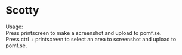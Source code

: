 Scotty
======
Usage:<br/>
Press printscreen to make a screenshot and upload to pomf.se.<br/>
Press ctrl + printscreen to select an area to screenshot and upload to pomf.se.
